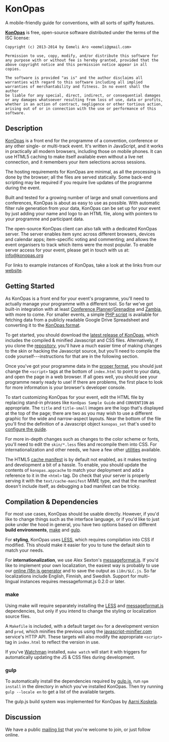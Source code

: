 KonOpas
=======

A mobile-friendly guide for conventions, with all sorts of spiffy features.


**[KonOpas]** is free, open-source software distributed under the terms of the
ISC license:

	Copyright (c) 2013-2014 by Eemeli Aro <eemeli@gmail.com>

	Permission to use, copy, modify, and/or distribute this software for
	any purpose with or without fee is hereby granted, provided that the
	above copyright notice and this permission notice appear in all copies.

	The software is provided "as is" and the author disclaims all
	warranties with regard to this software including all implied
	warranties of merchantability and fitness. In no event shall the author
	be liable for any special, direct, indirect, or consequential damages
	or any damages whatsoever resulting from loss of use, data or profits,
	whether in an action of contract, negligence or other tortious action,
	arising out of or in connection with the use or performance of this
	software.


## Description

[KonOpas] is a front end for the programme of a convention, conference or any
other single- or multi-track event. It's written in JavaScript, and it works in
practically all modern browsers, including those on mobile phones. It can use
HTML5 caching to make itself available even without a live net connection, and
it remembers your item selections across sessions.

The hosting requirements for KonOpas are minimal, as all the processing is done
by the browser; all the files are served statically. Some back-end scripting may
be required if you require live updates of the programme during the event.

Built and tested for a growing number of large and small conventions and
conferences, KonOpas is about as easy to use as possible. With automatic filter
rule generation from your data, KonOpas can be set up for your event by just
adding your name and logo to an HTML file, along with pointers to your
programme and participant data.

The open-source KonOpas client can also talk with a dedicated KonOpas server.
The server enables item sync across different browsers, devices and calendar
apps; item-specific voting and commenting; and allows the event organisers to
track which items were the most popular. To enable server access for your event,
please get in touch with us at: info@konopas.org

For links to example instances of KonOpas, take a look at the links from our
[website][KonOpas].

[KonOpas]: http://konopas.org/


## Getting Started

As KonOpas is a front end for your event's programme, you'll need to actually
manage your programme with a different tool. So far we've got built-in
integration with at least [Conference Planner]/[Grenadine] and [Zambia], with
more to come. For smaller events, a simple [PHP script] is available for
fetching data from a publicly readable Google Drive Spreadsheet and converting
it to the [KonOpas format][KO-fmt].

[Conference Planner]: http://sourceforge.net/projects/conferenceplan/
[Grenadine]: http://events.grenadine.co/
[Zambia]: http://sourceforge.net/projects/zambia/
[PHP script]: https://github.com/eemeli/konopas/tree/master/util/gdrive2js
[KO-fmt]: http://konopas.org/data-fmt


To get started, you should download the [latest release of KonOpas][KO-latest],
which includes the compiled & minified Javascript and CSS files. Alternatively,
if you clone the [repository][KO-repo], you'll have a much easier time of
making changes to the skin or hacking the Javascript source, but you'll need to
compile the code yourself---instructions for that are in the following section.

[KO-latest]: https://github.com/eemeli/konopas/releases/latest
[KO-repo]: https://github.com/eemeli/konopas


Once you've got your programme data in the [proper format][KO-fmt], you should
just change the `<script>` tags at the bottom of `index.html` to point to your
data, and open the page in a web browser. If all goes well, you should see your
programme nearly ready to use! If there are problems, the first place to look
for more information is your browser's developer console.

To start customizing KonOpas for your event, edit the HTML file by replacing
stand-in phrases like `KonOpas Sample Guide` and `CONVENTION` as appropriate.
The `title` and `title-small` images are the logo that's displayed at the top of
the page; there are two as you may wish to use a different graphic for the wide
and narrow-aspect layouts. Near the bottom of the file you'll find the
definition of a Javascript object `konopas_set` that's used to [configure the
guide][KO-cfg].

For more in-depth changes such as changes to the color scheme or fonts, you'll
need to edit the `skin/*.less` files and recompile them into CSS. For
internationalization and other needs, we have a few other [utilities][KO-util]
available.

The HTML5 [cache manifest] is by default not enabled, as it makes testing and
development a bit of a hassle. To enable, you should update the contents of
`konopas.appcache` to match your deployment and add a reference to it in the
`<html>` tag. Do check that your server is properly serving it with the
`text/cache-manifest` MIME type, and that the manifest doesn't include itself,
as debugging a bad manifest can be tricky.

[KO-cfg]: http://konopas.org/config
[KO-util]: http://konopas.org/util/
[cache manifest]: http://en.wikipedia.org/wiki/Cache_manifest_in_HTML5


## Compilation & Dependencies

For most use cases, KonOpas should be usable directly. However, if you'd like to
change things such as the interface language, or if you'd like to just poke
under the hood in general, you have two options based on different **build
environments**, [make](#user-content-make) and [gulp](#user-content-gulp).

For **styling**, KonOpas uses [LESS], which requires compilation into CSS if
modified. This should make it easier for you to tune the default skin to match
your needs.

For **internationalization**, we use Alex Sexton's [messageformat.js]. If you'd
like to implement your own localization, the easiest way is probably to use our
[online i18n js generator][KO-i18n] and to save the output as `i18n/$LC.js`. So
far localizations include English, Finnish, and Swedish. Support for multi-
lingual instances requires messageformat.js 0.2.0 or later.

[LESS]: http://lesscss.org/
[messageformat.js]: https://github.com/SlexAxton/messageformat.js
[KO-i18n]: http://konopas.org/util/i18n/


### make

Using make will require separately installing the [LESS] and [messageformat.js]
dependencies, but only if you intend to change the styling or localization
source files.

A `Makefile` is included, with a default target `dev` for a development version
and `prod`, which minifies the previous using the [javascript-minifier.com]
service's HTTP API. These targets will also modify the appropriate `<script>`
tag in `index.html` to reflect the version in use.

If you've [Watchman] installed, `make watch` will start it with triggers for
automatically updating the JS & CSS files during development.

[javascript-minifier.com]: http://javascript-minifier.com/
[Watchman]: https://github.com/facebook/watchman


### gulp

To automatically install the dependencies required by [gulp.js], run
`npm install` in the directory in which you've installed KonOpas. Then try
running `gulp --locale en` to get a list of the available targets.

The gulp.js build system was implemented for KonOpas by [Aarni Koskela][akx].

[gulp.js]: http://gulpjs.com/
[akx]: https://github.com/akx/


## Discussion

We have a public [mailing list][KO-list] that you're welcome to join, or just
follow online.

[KO-list]: https://groups.google.com/d/forum/konopas-dev

